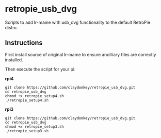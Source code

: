# retropie_usb_dvg
Scripts to add lr-mame with usb_dvg functionality to the default RetroPie distro.

## Instructions

First install source of original lr-mame to ensure ancilliary files are correctly installed.

Then execute the script for your pi:

**rpi4**
```
git clone https://github.com/claydonkey/retropie_usb_dvg.git
cd retropie_usb_dvg
chmod +x retropie_setup4.sh
./retropie_setup4.sh
```
**rpi3**
```
git clone https://github.com/claydonkey/retropie_usb_dvg.git
cd retropie_usb_dvg
chmod +x retropie_setup3.sh
./retropie_setup3.sh
```
